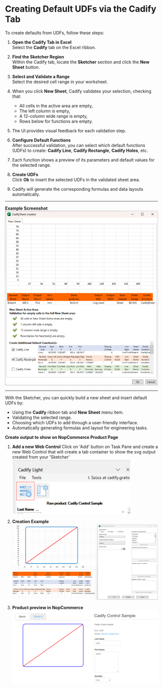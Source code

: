 # Creating Default UDFs via the Cadify Tab

To create defaults from UDFs, follow these steps:

1. **Open the Cadify Tab in Excel**  
   Select the **Cadify** tab on the Excel ribbon.

2. **Find the Sketcher Region**  
   Within the Cadify tab, locate the **Sketcher** section and click the **New Sheet** button.

3. **Select and Validate a Range**  
   Select the desired cell range in your worksheet.

4. When you click **New Sheet**, Cadify validates your selection, checking that:
    - All cells in the active area are empty,
    - The left column is empty,
    - A 12-column wide range is empty,
    - Rows below for functions are empty.

5. The UI provides visual feedback for each validation step.

6. **Configure Default Functions**  
   After successful validation, you can select which default functions (UDFs) to create: **Cadify Line**, **Cadify Rectangle**, **Cadify Holes**, etc.

7. Each function shows a preview of its parameters and default values for the selected range.

8. **Create UDFs**  
   Click **Ok** to insert the selected UDFs in the validated sheet area.

9. Cadify will generate the corresponding formulas and data layouts automatically.

---

**Example Screenshot**  
    <img src="https://raw.githubusercontent.com/Cadify/Cadify-Light-User-Manual/main/docs/sketcher/images/image.png" alt="Example">

---

With the Sketcher, you can quickly build a new sheet and insert default UDFs by:
- Using the **Cadify** ribbon tab and **New Sheet** menu item.
- Validating the selected range.
- Choosing which UDFs to add through a user-friendly interface.
- Automatically generating formulas and layout for engineering tasks.

**Create output to show on NopCommerce Product Page**

1. **Add a new Web Control**
    Click on 'Add' button on Task Pane and create a new Web Control that will create a tab container to show the svg output created from your 'Sketcher'
    <img src="https://raw.githubusercontent.com/Cadify/Cadify-Light-User-Manual/main/docs/sketcher/images/addControl.png" alt="AddControl">

2. **Creation Example**
    <img src="https://raw.githubusercontent.com/Cadify/Cadify-Light-User-Manual/main/docs/sketcher/images/createSvg.png" alt="CreationExample">

3. **Product preview in NopCommerce**
    <img src="https://raw.githubusercontent.com/Cadify/Cadify-Light-User-Manual/main/docs/sketcher/images/nopCpreview.png" alt="ProductPreview">